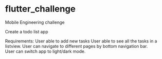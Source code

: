 # flutter_challenge

Mobile Engineering challenge

Create a todo list app

Requirements:
User able to add new tasks
User able to see all the tasks in a listview.
User can navigate to different pages by bottom navigation bar.
User can switch app to light/dark mode.
